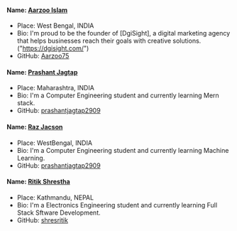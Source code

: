 #### Name: [Aarzoo Islam](https://github.com/Aarzoo75)

- Place: West Bengal, INDIA
- Bio: I'm proud to be the founder of [DgiSight], a digital marketing agency that helps businesses reach their goals with creative solutions.("https://dgisight.com/")
- GitHub: [Aarzoo75](https://github.com/Aarzoo75)

#### Name: [Prashant Jagtap](https://github.com/prashantjagtap2909)

- Place: Maharashtra, INDIA
- Bio: I'm a Computer Engineering student and currently learning Mern stack.
- GitHub: [prashantjagtap2909](https://github.com/prashantjagtap2909)

#### Name: [Raz Jacson](https://github.com/raz)

- Place: WestBengal, INDIA
- Bio: I'm a Computer Engineering student and currently learning Machine Learning.
- GitHub: [prashantjagtap2909](https://github.com/raz)

#### Name: [Ritik Shrestha](https://github.com/shresritik)

- Place: Kathmandu, NEPAL
- Bio: I'm a Electronics Engineering student and currently learning Full Stack Sftware Development.
- GitHub: [shresritik](https://github.com/shresritik)

